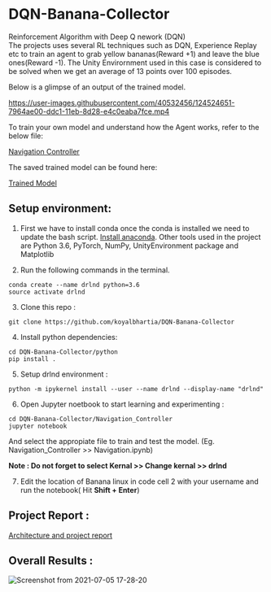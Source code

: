 # DQN-Banana-Collector
Reinforcement Algorithm with Deep Q nework (DQN)  
The projects uses several RL techniques such as DQN, Experience Replay etc to train an agent to grab yellow bananas(Reward +1) and leave the blue ones(Reward -1). 
The Unity Envirornment used in this case is considered to be solved when we get an average of 13 points over 100 episodes.

Below is a glimpse of an output of the trained model.

https://user-images.githubusercontent.com/40532456/124524651-7964ae00-ddc1-11eb-8d28-e4c0eaba7fce.mp4

To train your own model and understand how the Agent works, refer to the below file:

[Navigation Controller](https://github.com/koyalbhartia/DQN-Banana-Collector/blob/main/Navigation_Controller/Navigation.ipynb)

The saved trained model can be found here:

[Trained Model](https://github.com/koyalbhartia/DQN-Banana-Collector/blob/main/Navigation_Controller/checkpoint.pth)

## Setup environment:

1. First we have to install conda once the conda is installed we need to update the bash script.  [Install anaconda](https://docs.anaconda.com/anaconda/install/linux/).
Other tools used in the project are Python 3.6, PyTorch, NumPy, UnityEnvironment package and Matplotlib


2. Run the following commands in the terminal.
```
conda create --name drlnd python=3.6
source activate drlnd
```

3. Clone this repo :
```
git clone https://github.com/koyalbhartia/DQN-Banana-Collector
```

4. Install python dependencies:
```
cd DQN-Banana-Collector/python
pip install .
```

5. Setup drlnd environment :
```
python -m ipykernel install --user --name drlnd --display-name "drlnd"
```
6. Open Jupyter noetbook to start learning and experimenting :

```
cd DQN-Banana-Collector/Navigation_Controller
jupyter notebook
```

And select the appropiate file to train and test the model.
(Eg. Navigation_Controller >> Navigation.ipynb)

**Note : Do not forget to select Kernal >> Change kernal >> drlnd**

7. Edit the location of Banana linux in code cell 2 with your username and run the notebook( Hit  **Shift + Enter**) 


## Project Report :

[Architecture and project report](https://github.com/koyalbhartia/DQN-Banana-Collector/blob/main/Report.md)

## Overall Results :

![Screenshot from 2021-07-05 17-28-20](https://user-images.githubusercontent.com/40532456/124523231-dd847380-ddbb-11eb-9e1a-f084f0d81aee.png)
